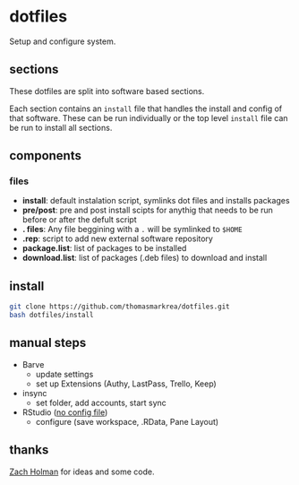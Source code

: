 # dotfiles

Setup and configure system.

## sections

These dotfiles are split into software based sections.

Each section contains an `install` file that handles the install and config of that software. These can be run individually or the top level `install` file can be run to install all sections.

## components

### files

-   **install**: default instalation script, symlinks dot files and installs packages
-   **pre/post**: pre and post install scipts for anythig that needs to be run before or after the defult script
-   **. files**: Any file beggining with a `.` will be symlinked to `$HOME`
-   **.rep**: script to add new external software repository
-   **package.list**: list of packages to be installed
-   **download.list**: list of packages (.deb files) to download and install

## install

```bash
git clone https://github.com/thomasmarkrea/dotfiles.git
bash dotfiles/install
```

## manual steps

-   Barve
    -   update settings
    -   set up Extensions (Authy, LastPass, Trello, Keep)
-   insync
    -   set folder, add accounts, start sync
-   RStudio ([no config file](https://github.com/rstudio/rstudio/issues/1607))
    -   configure (save workspace, .RData, Pane Layout)

## thanks

[Zach Holman](https://github.com/holman/dotfiles) for ideas and some code.
